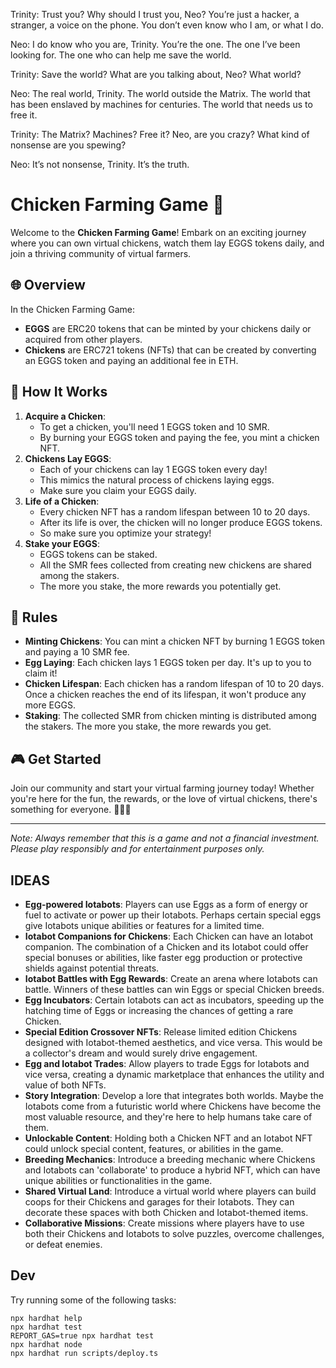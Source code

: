 Trinity: Trust you? Why should I trust you, Neo? You’re just a hacker, a stranger, a voice on the phone. You don’t even know who I am, or what I do.

Neo: I do know who you are, Trinity. You’re the one. The one I’ve been looking for. The one who can help me save the world.

Trinity: Save the world? What are you talking about, Neo? What world?

Neo: The real world, Trinity. The world outside the Matrix. The world that has been enslaved by machines for centuries. The world that needs us to free it.

Trinity: The Matrix? Machines? Free it? Neo, are you crazy? What kind of nonsense are you spewing?

Neo: It’s not nonsense, Trinity. It’s the truth.

# Chicken Farming Game 🐔

Welcome to the **Chicken Farming Game**! Embark on an exciting journey where you can own virtual chickens, watch them lay EGGS tokens daily, and join a thriving community of virtual farmers.

## 🌐 **Overview**

In the Chicken Farming Game:

- **EGGS** are ERC20 tokens that can be minted by your chickens daily or acquired from other players.
- **Chickens** are ERC721 tokens (NFTs) that can be created by converting an EGGS token and paying an additional fee in ETH.

## 🚀 **How It Works**

1. **Acquire a Chicken**:
   - To get a chicken, you'll need 1 EGGS token and 10 SMR.
   - By burning your EGGS token and paying the fee, you mint a chicken NFT.
2. **Chickens Lay EGGS**:
   - Each of your chickens can lay 1 EGGS token every day!
   - This mimics the natural process of chickens laying eggs.
   - Make sure you claim your EGGS daily.
3. **Life of a Chicken**:
   - Every chicken NFT has a random lifespan between 10 to 20 days.
   - After its life is over, the chicken will no longer produce EGGS tokens.
   - So make sure you optimize your strategy!
4. **Stake your EGGS**:
   - EGGS tokens can be staked.
   - All the SMR fees collected from creating new chickens are shared among the stakers.
   - The more you stake, the more rewards you potentially get.

## 📜 **Rules**

- **Minting Chickens**: You can mint a chicken NFT by burning 1 EGGS token and paying a 10 SMR fee.
- **Egg Laying**: Each chicken lays 1 EGGS token per day. It's up to you to claim it!
- **Chicken Lifespan**: Each chicken has a random lifespan of 10 to 20 days. Once a chicken reaches the end of its lifespan, it won't produce any more EGGS.
- **Staking**: The collected SMR from chicken minting is distributed among the stakers. The more you stake, the more rewards you get.

## 🎮 **Get Started**

Join our community and start your virtual farming journey today! Whether you're here for the fun, the rewards, or the love of virtual chickens, there's something for everyone. 🥚🐣🐥

---

_Note: Always remember that this is a game and not a financial investment. Please play responsibly and for entertainment purposes only._

## IDEAS

- **Egg-powered Iotabots**: Players can use Eggs as a form of energy or fuel to activate or power up their Iotabots. Perhaps certain special eggs give Iotabots unique abilities or features for a limited time.
- **Iotabot Companions for Chickens**: Each Chicken can have an Iotabot companion. The combination of a Chicken and its Iotabot could offer special bonuses or abilities, like faster egg production or protective shields against potential threats.
- **Iotabot Battles with Egg Rewards**: Create an arena where Iotabots can battle. Winners of these battles can win Eggs or special Chicken breeds.
- **Egg Incubators**: Certain Iotabots can act as incubators, speeding up the hatching time of Eggs or increasing the chances of getting a rare Chicken.
- **Special Edition Crossover NFTs**: Release limited edition Chickens designed with Iotabot-themed aesthetics, and vice versa. This would be a collector's dream and would surely drive engagement.
- **Egg and Iotabot Trades**: Allow players to trade Eggs for Iotabots and vice versa, creating a dynamic marketplace that enhances the utility and value of both NFTs.
- **Story Integration**: Develop a lore that integrates both worlds. Maybe the Iotabots come from a futuristic world where Chickens have become the most valuable resource, and they're here to help humans take care of them.
- **Unlockable Content**: Holding both a Chicken NFT and an Iotabot NFT could unlock special content, features, or abilities in the game.
- **Breeding Mechanics**: Introduce a breeding mechanic where Chickens and Iotabots can 'collaborate' to produce a hybrid NFT, which can have unique abilities or functionalities in the game.
- **Shared Virtual Land**: Introduce a virtual world where players can build coops for their Chickens and garages for their Iotabots. They can decorate these spaces with both Chicken and Iotabot-themed items.
- **Collaborative Missions**: Create missions where players have to use both their Chickens and Iotabots to solve puzzles, overcome challenges, or defeat enemies.

## Dev

Try running some of the following tasks:

```shell
npx hardhat help
npx hardhat test
REPORT_GAS=true npx hardhat test
npx hardhat node
npx hardhat run scripts/deploy.ts
```
